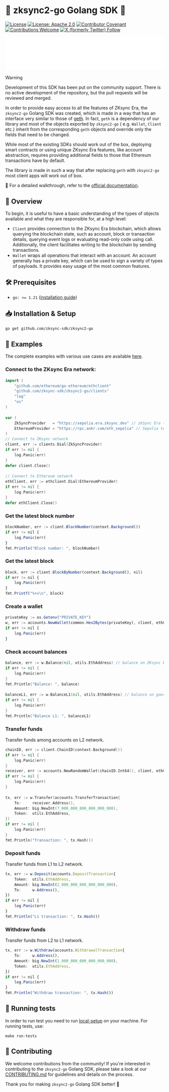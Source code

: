 # 🚀 zksync2-go Golang SDK 🚀

[![License](https://img.shields.io/badge/license-MIT-blue)](LICENSE-MIT)
[![License: Apache 2.0](https://img.shields.io/badge/license-Apache%202.0-orange)](LICENSE-APACHE)
[![Contributor Covenant](https://img.shields.io/badge/Contributor%20Covenant-2.1-4baaaa.svg)](https://www.contributor-covenant.org/)
[![Contributions Welcome](https://img.shields.io/badge/contributions-welcome-orange)](.github/CONTRIBUTING.md)
[![X (formerly Twitter) Follow](https://badgen.net/badge/twitter/@zksyncDevs/1DA1F2?icon&label)](https://x.com/zksyncDevs)

[![ZKsync Era Logo](logo.svg)](https://zksync.io/)

> [!WARNING]  
> Development of this SDK has been put on the community support. There is no active development of the repository, but the pull requests will be reviewed and merged.

In order to provide easy access to all the features of ZKsync Era, the `zksync2-go` Golang SDK was created,
which is made in a way that has an interface very similar to those of [geth](https://geth.ethereum.org/). In
fact, `geth` is a dependency of our library and most of the objects exported by `zksync2-go` (
e.g. `Wallet`, `Client` etc.) inherit from the corresponding `geth` objects and override only the fields that need
to be changed.

While most of the existing SDKs should work out of the box, deploying smart contracts or using unique ZKsync Era features,
like account abstraction, requires providing additional fields to those that Ethereum transactions have by default.

The library is made in such a way that after replacing `geth` with `zksync2-go` most client apps will work out of
box.

🔗 For a detailed walkthrough, refer to the [official documentation](https://docs.zksync.io/sdk/go/getting-started).

## 📌 Overview

To begin, it is useful to have a basic understanding of the types of objects available and what they are responsible for, at a high level:

-   `Client` provides connection to the ZKsync Era blockchain, which allows querying the blockchain state, such as account, block or transaction details,
    querying event logs or evaluating read-only code using call. Additionally, the client facilitates writing to the blockchain by sending
    transactions.
-   `Wallet` wraps all operations that interact with an account. An account generally has a private key, which can be used to sign a variety of
    types of payloads. It provides easy usage of the most common features.

## 🛠 Prerequisites

-   `go: >= 1.21` ([installation guide](https://go.dev/doc/install))

## 📥 Installation & Setup

```bash
go get github.com/zksync-sdk/zksync2-go
```

## 📝 Examples

The complete examples with various use cases are available [here](https://github.com/zksync-sdk/zksync2-examples/tree/main/go).

### Connect to the ZKsync Era network:

```go
import (
    "github.com/ethereum/go-ethereum/ethclient"
    "github.com/zksync-sdk/zksync2-go/clients"
    "log"
    "os"
)

var (
    ZkSyncProvider   = "https://sepolia.era.zksync.dev" // zkSync Era testnet  
    EthereumProvider = "https://rpc.ankr.com/eth_sepolia" // Sepolia testnet
)
// Connect to ZKsync network
client, err := clients.Dial(ZkSyncProvider)
if err != nil {
    log.Panic(err)
}
defer client.Close()

// Connect to Ethereum network
ethClient, err := ethclient.Dial(EthereumProvider)
if err != nil {
    log.Panic(err)
}
defer ethClient.Close()
```

### Get the latest block number

```ts
blockNumber, err := client.BlockNumber(context.Background())
if err != nil {
    log.Panic(err)
}
fmt.Println("Block number: ", blockNumber)
```

### Get the latest block

```ts
block, err := client.BlockByNumber(context.Background(), nil)
if err != nil {
    log.Panic(err)
}
fmt.Printf("%+v\n", block)
```

### Create a wallet

```ts
privateKey := os.Getenv("PRIVATE_KEY")
w, err := accounts.NewWallet(common.Hex2Bytes(privateKey), client, ethClient)
if err != nil {
    log.Panic(err)
}
```

### Check account balances

```go
balance, err := w.Balance(nil, utils.EthAddress) // balance on ZKsync Era network
if err != nil {
    log.Panic(err)
}
fmt.Println("Balance: ", balance)

balanceL1, err := w.BalanceL1(nil, utils.EthAddress) // balance on goerli network
if err != nil {
    log.Panic(err)
}
fmt.Println("Balance L1: ", balanceL1)
```

### Transfer funds

Transfer funds among accounts on L2 network.


```go
chainID, err := client.ChainID(context.Background())
if err != nil {
    log.Panic(err)
}
receiver, err := accounts.NewRandomWallet(chainID.Int64(), client, ethClient)
if err != nil {
    log.Panic(err)
}

tx, err := w.Transfer(accounts.TransferTransaction{
    To:     receiver.Address(),
    Amount: big.NewInt(7_000_000_000_000_000_000),
    Token:  utils.EthAddress,
})
if err != nil {
    log.Panic(err)
}
fmt.Println("Transaction: ", tx.Hash())
```

### Deposit funds

Transfer funds from L1 to L2 network.

```ts
tx, err := w.Deposit(accounts.DepositTransaction{
    Token:  utils.EthAddress, 
    Amount: big.NewInt(2_000_000_000_000_000_000),
    To:     w.Address(),
})
if err != nil {
    log.Panic(err)
}
fmt.Println("L1 transaction: ", tx.Hash())
```

### Withdraw funds

Transfer funds from L2 to L1 network.

```ts
tx, err := w.Withdraw(accounts.WithdrawalTransaction{
    To:     w.Address(), 
    Amount: big.NewInt(1_000_000_000_000_000_000),
    Token:  utils.EthAddress,
})
if err != nil {
    log.Panic(err)
}
fmt.Println("Withdraw transaction: ", tx.Hash())
```

## 🤖 Running tests

In order to run test you need to run [local-setup](https://github.com/matter-labs/local-setup) on your machine.
For running tests, use:

```shell
make run-tests
```


## 🤝 Contributing

We welcome contributions from the community! If you're interested in contributing to the `zksync2-go` Golang SDK,
please take a look at our [CONTRIBUTING.md](./.github/CONTRIBUTING.md) for guidelines and details on the process.

Thank you for making `zksync2-go` Golang SDK better! 🙌
